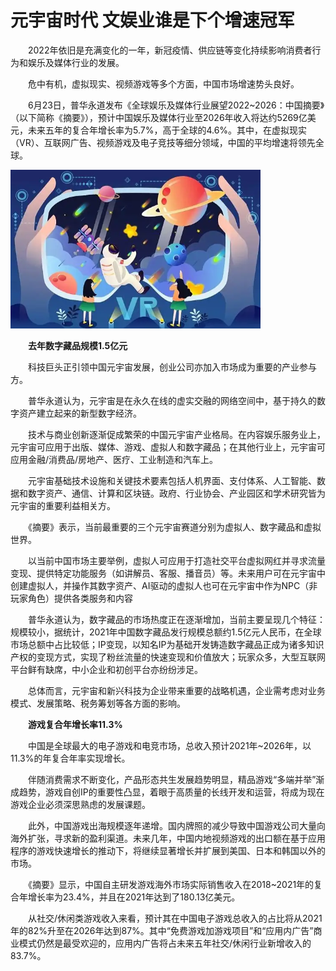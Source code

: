 # 元宇宙时代 文娱业谁是下个增速冠军


　　2022年依旧是充满变化的一年，新冠疫情、供应链等变化持续影响消费者行为和娱乐及媒体行业的发展。

　　危中有机，虚拟现实、视频游戏等多个方面，中国市场增速势头良好。

　　6月23日，普华永道发布《全球娱乐及媒体行业展望2022~2026：中国摘要》（以下简称《摘要》），预计中国娱乐及媒体行业至2026年收入将达约5269亿美元，未来五年的复合年增长率为5.7%，高于全球的4.6%。其中，在虚拟现实（VR）、互联网广告、视频游戏及电子竞技等细分领域，中国的平均增速将领先全球。

![元宇宙娱乐](xsd.png)



　　**去年数字藏品规模1.5亿元**

　　科技巨头正引领中国元宇宙发展，创业公司亦加入市场成为重要的产业参与方。

　　普华永道认为，元宇宙是在永久在线的虚实交融的网络空间中，基于持久的数字资产建立起来的新型数字经济。

　　技术与商业创新逐渐促成繁荣的中国元宇宙产业格局。在内容娱乐服务业上，元宇宙可应用于出版、媒体、游戏、虚拟人和数字藏品；在其他行业上，元宇宙可应用金融/消费品/房地产、医疗、工业制造和汽车上。

　　元宇宙基础技术设施和关键技术要素包括人机界面、支付体系、人工智能、数据和数字资产、通信、计算和区块链。政府、行业协会、产业园区和学术研究皆为元宇宙的重要利益相关方。

　　《摘要》表示，当前最重要的三个元宇宙赛道分别为虚拟人、数字藏品和虚拟世界。

　　以当前中国市场主要举例，虚拟人可应用于打造社交平台虚拟网红并寻求流量变现、提供特定功能服务（如讲解员、客服、播音员）等。未来用户可在元宇宙中创建虚拟人，并操作其数字资产、AI驱动的虚拟人也可在元宇宙中作为NPC（非玩家角色）提供各类服务和内容

　　普华永道认为，数字藏品的市场热度正在逐渐增加，当前主要呈现几个特征：规模较小，据统计，2021年中国数字藏品发行规模总额约1.5亿元人民币，在全球市场总额中占比较低；IP变现，以知名IP为基础开发铸造数字藏品正成为诸多知识产权的变现方式，实现了粉丝流量的快速变现和价值放大；玩家众多，大型互联网平台鲜有缺席，中小企业和初创平台亦纷纷涉足。

　　总体而言，元宇宙和新兴科技为企业带来重要的战略机遇，企业需考虑对业务模式、发展策略、税务筹划等各方面的影响。

　　**游戏复合年增长率11.3%**

　　中国是全球最大的电子游戏和电竞市场，总收入预计2021年~2026年，以11.3%的年复合年率实现增长。

　　伴随消费需求不断变化，产品形态共生发展趋势明显，精品游戏“多端并举”渐成趋势，游戏自创IP的重要性凸显，着眼于高质量的长线开发和运营，将成为现在游戏企业必须深思熟虑的发展课题。

　　此外，中国游戏出海规模逐年递增。国内牌照的减少导致中国游戏公司大量向海外扩张，寻求新的盈利渠道。未来几年，中国内地视频游戏的出口额在基于应用程序的游戏快速增长的推动下，将继续显著增长并扩展到美国、日本和韩国以外的市场。

　　《摘要》显示，中国自主研发游戏海外市场实际销售收入在2018~2021年的复合年增长率为23.4%，并且在2021年达到了180.13亿美元。

　　从社交/休闲类游戏收入来看，预计其在中国电子游戏总收入的占比将从2021年的82%升至在2026年达到87%。其中“免费游戏加游戏项目”和“应用内广告”商业模式仍然是最受欢迎的，应用内广告将占未来五年社交/休闲行业新增收入的83.7%。
